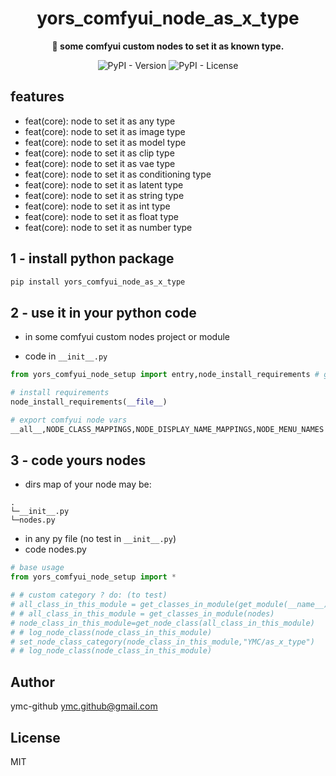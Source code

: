 <div align="center">
  <h1>yors_comfyui_node_as_x_type</h1>
  <p>
    <strong>🤖 some comfyui custom nodes to set it as known type.</strong>
  </p>
  
  ![PyPI - Version](https://img.shields.io/pypi/v/yors_comfyui_node_as_x_type)
  ![PyPI - License](https://img.shields.io/pypi/l/yors_comfyui_node_as_x_type)

</div>

## features

- feat(core): node to set it as any type
- feat(core): node to set it as image type
- feat(core): node to set it as model type
- feat(core): node to set it as clip type
- feat(core): node to set it as vae type
- feat(core): node to set it as conditioning type
- feat(core): node to set it as latent type
- feat(core): node to set it as string type
- feat(core): node to set it as int type
- feat(core): node to set it as float type
- feat(core): node to set it as number type

## 1 - install python package

```bash
pip install yors_comfyui_node_as_x_type
```

## 2 - use it in your python code

- in some comfyui custom nodes project or module

- code in `__init__.py`

```py
from yors_comfyui_node_setup import entry,node_install_requirements # global

# install requirements
node_install_requirements(__file__)

# export comfyui node vars
__all__,NODE_CLASS_MAPPINGS,NODE_DISPLAY_NAME_MAPPINGS,NODE_MENU_NAMES = entry(__name__,__file__)
```

## 3 - code yours nodes

- dirs map of your node may be:

```
.
└─__init__.py
└─nodes.py
```

- in any py file (no test in `__init__.py`)
- code nodes.py

```py
# base usage
from yors_comfyui_node_setup import *

# # custom category ? do: (to test)
# all_class_in_this_module = get_classes_in_module(get_module(__name__))
# # all_class_in_this_module = get_classes_in_module(nodes)
# node_class_in_this_module=get_node_class(all_class_in_this_module)
# # log_node_class(node_class_in_this_module)
# set_node_class_category(node_class_in_this_module,"YMC/as_x_type")
# # log_node_class(node_class_in_this_module)
```

## Author

ymc-github <ymc.github@gmail.com>

## License

MIT
